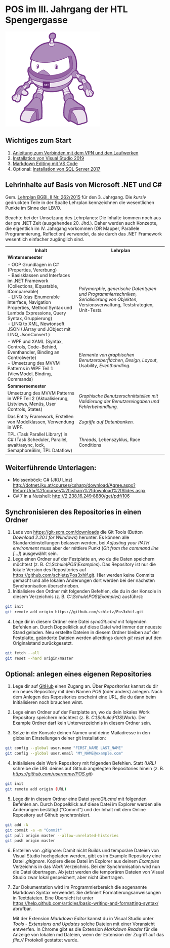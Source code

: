 # POS im III. Jahrgang der HTL Spengergasse

![](dotnet-bot.png)

## Wichtiges zum Start

1. [Anleitung zum Verbinden mit dem VPN und den Laufwerken](VpnSpengergasse.md)
1. [Installation von Visual Studio 2019](VisualStudioInstallation.md)
1. [Markdown Editing mit VS Code](markdown.md)
1. Optional: [Installation von SQL Server 2017](SqlServerInstallation.md)

## Lehrinhalte auf Basis von Microsoft .NET und C#
Gem. [Lehrplan BGBl. II Nr. 262/2015](https://www.ris.bka.gv.at/GeltendeFassung.wxe?Abfrage=Bundesnormen&Gesetzesnummer=20009288)
für den 3. Jahrgang. Die *kursiv* gedruckten Teile in der Spalte Lehrplan kennzeichnen die wesentlichen
Punkte im Sinne der LBVO.

Beachte bei der Umsetzung des Lehrplanes: Die Inhalte kommen noch aus der pre .NET Zeit (ausgehendes 20. Jhd.).
Daher werden auch Konzepte, die eigentlich im IV. Jahrgang vorkommen (OR Mapper, Parallele Programmierung, Reflection)
verwendet, da sie durch das .NET Framework wesentlich einfacher zugänglich sind.
<table>
    <tr><th>Inhalt</th><th>Lehrplan</th></tr>
    <tr><td colspan="2"><strong>Wintersemester</strong></td></tr>
    <tr>
        <td>
            - OOP Grundlagen in C# (Properties, Vererbung)<br>
            - Basisklassen und Interfaces im .NET Framework (Collections, IEquatable, ICompareable)<br>
            - LINQ (das IEnumerable Interface, Navigation Properties, Method Syntax und Lambda Expressions, Query Syntax, Gruppierung)<br>
            - LINQ to XML, Newtonsoft JSON (JArray und JObject mit LINQ, JsonConvert )
        </td>
        <td>
            <em>Polymorphie, generische Datentypen und Programmiertechniken, Serialisierung von Objekten</em>, 
            Versionsverwaltung, Teststrategien, Unit-Tests.
        </td>
    <tr>
        <td>
            - WPF und XAML (Syntax, Controls, Code-Behind, Eventhandler, Binding an Controlwerte)<br>
            - Umsetzung des MVVM Patterns in WPF Teil 1 (ViewModel, Binding, Commands)
        </td>
        <td>
             <em>Elemente von graphischen Benutzeroberflächen, Design, Layout</em>, Usability,  <em>Eventhandling.</em>
        </td>
    </tr>
    <tr><td colspan="2"><strong>Sommersemester</strong></td></tr>
    <tr>
        <td>
            Umsetzung des MVVM Patterns in WPF Teil 2 (Aktualisierung, Listviews, Menüs, User Controls, States)
        </td>
        <td>
            <em>Graphische Benutzerschnittstellen mit Validierung der Benutzereingaben und Fehlerbehandlung.</em>
        </td>
    <tr>
        <td>
            Das Entity Framework, Erstellen von Modelklassen, Verwendung in WPF.
        </td>
        <td>
            <em>Zugriffe auf Datenbanken.</em>
        </td>
    </tr>
    <tr>
        <td>
            TPL (Task Parallel Library) in C# (Task Scheduler, Parallel, await/async, lock, SemaphoreSlim, TPL Dataflow)
        </td>
        <td>
             <em>Threads</em>, Lebenszyklus, Race Conditions
        </td>
    </tr>    
</table>


## Weiterführende Unterlagen:
- Moissenböck: C# (JKU Linz) http://dotnet.jku.at/courses/csharp/download/Agree.aspx?ReturnUrl=%2fcourses%2fcsharp%2fdownload%2fSlides.aspx
- C# 7 in a Nutshell: http://2.238.16.249:8880/get/pdf/106

## Synchronisieren des Repositories in einen Ordner
1. Lade von https://git-scm.com/downloads die Git Tools (Button *Download 2.20.1 for WIindows*)
    herunter. Es können alle Standardeinstellungen belassen werden, bei *Adjusting your PATH environment*
    muss aber der mittlere Punkt (*Git from the command line [...]*) ausgewählt sein.
2. Lege einen Ordner auf der Festplatte an, wo du die Daten speichern möchtest 
    (z. B. *C:\Schule\POS\Examples*). Das
    Repository ist nur die lokale Version des Repositories auf https://github.com/schletz/Pos3xhif.git.
    Hier werden keine Commits gemacht und alle lokalen Änderungen dort werden bei der 
    nächsten Synchronisation überschrieben.
3. Initialisiere den Ordner mit folgenden Befehlen, die du in der Konsole in diesem Verzeichnis
    (z. B. *C:\Schule\POS\Examples*) ausführst:
```bash {.line-numbers}
git init
git remote add origin https://github.com/schletz/Pos3xhif.git
```

4. Lege dir in diesem Ordner eine Datei *syncGit.cmd* mit folgenden Befehlen an. 
    Durch Doppelklick auf diese Datei wird immer der neueste Stand geladen. Neu erstellte Dateien
    in diesem Ordner bleiben auf der Festplatte, geänderte Dateien werden allerdings durch 
    *git reset* auf den Originalstand zurückgesetzt.
```bash {.line-numbers}
git fetch --all
git reset --hard origin/master
```

## Optional: anlegen eines eigenen Repositories
1. Lege dir auf [GitHub] einen Zugang an. Über *Repositories* kannst du dir ein neues Repository mit
    dem Namen *POS* (oder anders) anlegen. Nach dem Anlegen des Repositories erscheint eine URL,
    die du dann beim Initialisieren noch brauchen wirst.

2. Lege einen Ordner auf der Festplatte an, wo du dein lokales Work Repository speichern möchtest 
    (z. B. *C:\Schule\POS\Work*). Der Example Ordner darf kein Unterverzeichnis in diesem Ordner sein.

3. Setze in der Konsole deinen Namen und deine Mailadresse in den globalen Einstellungen deiner
   git Installation:
```bash {.line-numbers}
git config --global user.name "FIRST_NAME LAST_NAME"
git config --global user.email "MY_NAME@example.com"
```

4. Initialisiere dein Work Repository mit folgenden Befehlen. Statt *(URL)* schreibe die URL deines
    auf Github angelegten Repositories hinein (z. B. *https://github.com/username/POS.git*)
```bash {.line-numbers}
git init
git remote add origin (URL)
```
5. Lege dir in diesem Ordner eine Datei *syncGit.cmd* mit folgenden Befehlen an. Durch Doppelklick
    auf diese Datei im Explorer werden alle Änderungen bestätigt ("Commit") und der Inhalt mit dem
    Online Repository auf Github synchronisiert.
```bash {.line-numbers}
git add -A
git commit -a -m "Commit"
git pull origin master --allow-unrelated-histories
git push origin master
```

6. Erstellen von .gitignore: Damit nicht Builds und temporäre Dateien von Visual Studio hochgeladen werden, gibt es im Example
Repository eine Datei *.gitignore*. Kopiere diese Datei im Explorer aus deinem *Examples* Verzeichnis
in das *Work* Verzeichnis. Bei der Synchronisation wird nun die Datei übertragen. Ab jetzt werden die
temporären Dateien von Visual Studio zwar lokal gespeichert, aber nicht übertragen.

7. Zur Dokumentation wird im Programmierbereich die sogenannte Markdown Syntax verwendet. Sie definiert
    Formatierungsanweisungen in Textdateien. Eine Übersicht ist unter
    https://help.github.com/articles/basic-writing-and-formatting-syntax/ abrufbar. 

    Mit der Extension *Markdown Editor* kannst du in Visual Studio unter *Tools* - *Extensions and Updates* solche Dateien
    mit einer Voransicht entwerfen. In Chrome gibt es die Extension *Markdown Reader* für die Anzeige
    von lokalen md Dateien, wenn der Extension der Zugriff auf das *file://* Protokoll gestattet wurde.
    

[GitHub]: https://github.com

